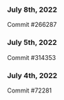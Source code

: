 ### July 8th, 2022

Commit #266287

### July 5th, 2022

Commit #314353


### July 4th, 2022

Commit #72281
